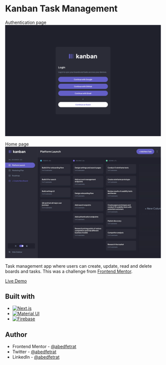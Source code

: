 # Kanban Task Management

Authentication page
![](screenshots/login.png)

Home page
![](screenshots/home.jpg)

Task management app where users can create, update, read and delete boards and tasks.
This was a challenge from [Frontend Mentor](https://www.frontendmentor.io/).

[Live Demo](https://kanban-web-app-eta.vercel.app/) 

## Built with

- [![Next.js](https://img.shields.io/badge/Next.js-000000?style=for-the-badge&logo=nextdotjs&logoColor=FFFFFF)](https://nextjs.org/)
- [![Material UI](https://img.shields.io/badge/Material_UI-007FFF?style=for-the-badge&logo=mui&logoColor=FFFFFF)](https://mui.com/)
- [![Firebase](https://img.shields.io/badge/Firebase-FFCA28?style=for-the-badge&logo=firebase&logoColor=FFFFFF)](https://firebase.google.com/)

## Author

- Frontend Mentor - [@abedfetrat](https://www.frontendmentor.io/profile/abedfetrat)
- Twitter - [@abedfetrat](https://www.twitter.com/abedfetrat)
- LinkedIn - [@abedfetrat](https://www.linkedin.com/in/abedfetrat)
